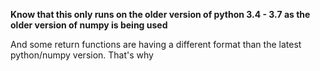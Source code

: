 
**Know that this only runs on the older version of python 3.4 - 3.7 as the older version of numpy is being used**

And some return functions are having a different format than the latest python/numpy version. That's why

